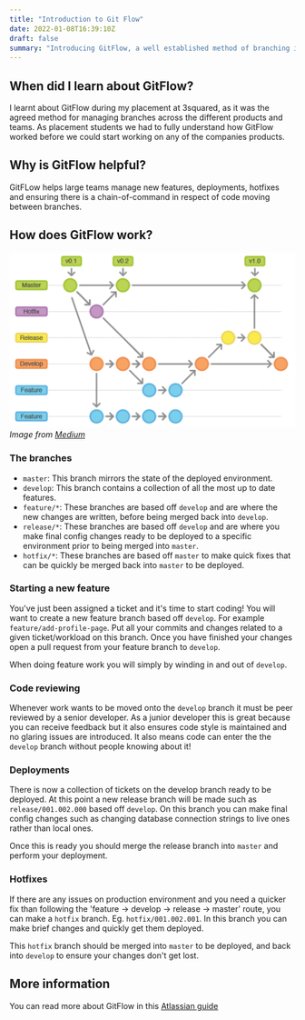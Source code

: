 ```yaml
---
title: "Introduction to Git Flow"
date: 2022-01-08T16:39:10Z
draft: false
summary: "Introducing GitFlow, a well established method of branching in a git repository with multiple members"
---
```


## When did I learn about GitFlow?

I learnt about GitFlow during my placement at 3squared, as it was the agreed method for managing branches across the different products and teams. As placement students we had to fully understand how GitFlow worked before we could start working on any of the companies products.

## Why is GitFlow helpful?

GitFLow helps large teams manage new features, deployments, hotfixes and ensuring there is a chain-of-command in respect of code moving between branches.

## How does GitFlow work?

![GitFlow Diagram](/images/gitflow.png)
_Image from [Medium](https://medium.com/devsondevs/gitflow-workflow-continuous-integration-continuous-delivery-7f4643abb64f)_

### The branches

- `master`: This branch mirrors the state of the deployed environment.
- `develop`: This branch contains a collection of all the most up to date features.
- `feature/*`: These branches are based off `develop` and are where the new changes are written, before being merged back into `develop`.
- `release/*`: These branches are based off `develop` and are where you make final config changes ready to be deployed to a specific environment prior to being merged into `master`.
- `hotfix/*`: These branches are based off `master` to make quick fixes that can be quickly be merged back into `master` to be deployed.

### Starting a new feature

You've just been assigned a ticket and it's time to start coding! You will want to create a new feature branch based off `develop`. For example `feature/add-profile-page`. Put all your commits and changes related to a given ticket/workload on this branch. Once you have finished your changes open a pull request from your feature branch to `develop`. 

When doing feature work you will simply by winding in and out of `develop`. 

### Code reviewing

Whenever work wants to be moved onto the `develop` branch it must be peer reviewed by a senior developer. As a junior developer this is great because you can receive feedback but it also ensures code style is maintained and no glaring issues are introduced. It also means code can enter the the `develop` branch without people knowing about it! 

### Deployments

There is now a collection of tickets on the develop branch ready to be deployed. At this point a new release branch will be made such as `release/001.002.000` based off `develop`. On this branch you can make final config changes such as changing database connection strings to live ones rather than local ones. 

Once this is ready you should merge the release branch into `master` and perform your deployment. 

### Hotfixes

If there are any issues on production environment and you need a quicker fix than following the 'feature -> develop -> release -> master' route, you can make a `hotfix` branch. Eg. `hotfix/001.002.001`. In this branch you can make brief changes and quickly get them deployed. 

This `hotfix` branch should be merged into `master` to be deployed, and back into `develop` to ensure your changes don't get lost. 

## More information

You can read more about GitFlow in this [Atlassian guide](https://www.atlassian.com/git/tutorials/comparing-workflows/gitflow-workflow)
